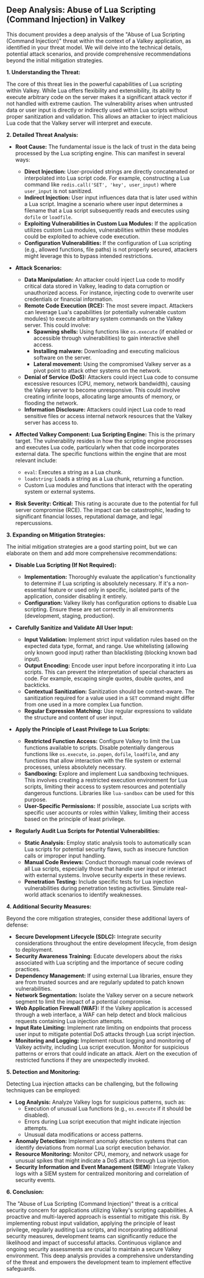 ## Deep Analysis: Abuse of Lua Scripting (Command Injection) in Valkey

This document provides a deep analysis of the "Abuse of Lua Scripting (Command Injection)" threat within the context of a Valkey application, as identified in your threat model. We will delve into the technical details, potential attack scenarios, and provide comprehensive recommendations beyond the initial mitigation strategies.

**1. Understanding the Threat:**

The core of this threat lies in the powerful capabilities of Lua scripting within Valkey. While Lua offers flexibility and extensibility, its ability to execute arbitrary code on the server makes it a significant attack vector if not handled with extreme caution. The vulnerability arises when untrusted data or user input is directly or indirectly used within Lua scripts without proper sanitization and validation. This allows an attacker to inject malicious Lua code that the Valkey server will interpret and execute.

**2. Detailed Threat Analysis:**

* **Root Cause:** The fundamental issue is the lack of trust in the data being processed by the Lua scripting engine. This can manifest in several ways:
    * **Direct Injection:** User-provided strings are directly concatenated or interpolated into Lua script code. For example, constructing a Lua command like `redis.call('SET', 'key', user_input)` where `user_input` is not sanitized.
    * **Indirect Injection:** User input influences data that is later used within a Lua script. Imagine a scenario where user input determines a filename that a Lua script subsequently reads and executes using `dofile` or `loadfile`.
    * **Exploiting Vulnerabilities in Custom Lua Modules:** If the application utilizes custom Lua modules, vulnerabilities within these modules could be exploited to achieve code execution.
    * **Configuration Vulnerabilities:**  If the configuration of Lua scripting (e.g., allowed functions, file paths) is not properly secured, attackers might leverage this to bypass intended restrictions.

* **Attack Scenarios:**
    * **Data Manipulation:** An attacker could inject Lua code to modify critical data stored in Valkey, leading to data corruption or unauthorized access. For instance, injecting code to overwrite user credentials or financial information.
    * **Remote Code Execution (RCE):** The most severe impact. Attackers can leverage Lua's capabilities (or potentially vulnerable custom modules) to execute arbitrary system commands on the Valkey server. This could involve:
        * **Spawning shells:** Using functions like `os.execute` (if enabled or accessible through vulnerabilities) to gain interactive shell access.
        * **Installing malware:** Downloading and executing malicious software on the server.
        * **Lateral movement:** Using the compromised Valkey server as a pivot point to attack other systems on the network.
    * **Denial of Service (DoS):** Attackers could inject Lua code to consume excessive resources (CPU, memory, network bandwidth), causing the Valkey server to become unresponsive. This could involve creating infinite loops, allocating large amounts of memory, or flooding the network.
    * **Information Disclosure:**  Attackers could inject Lua code to read sensitive files or access internal network resources that the Valkey server has access to.

* **Affected Valkey Component: Lua Scripting Engine:** This is the primary target. The vulnerability resides in how the scripting engine processes and executes Lua code, particularly when that code incorporates external data. The specific functions within the engine that are most relevant include:
    * `eval`: Executes a string as a Lua chunk.
    * `loadstring`: Loads a string as a Lua chunk, returning a function.
    * Custom Lua modules and functions that interact with the operating system or external systems.

* **Risk Severity: Critical:** This rating is accurate due to the potential for full server compromise (RCE). The impact can be catastrophic, leading to significant financial losses, reputational damage, and legal repercussions.

**3. Expanding on Mitigation Strategies:**

The initial mitigation strategies are a good starting point, but we can elaborate on them and add more comprehensive recommendations:

* **Disable Lua Scripting (If Not Required):**
    * **Implementation:**  Thoroughly evaluate the application's functionality to determine if Lua scripting is absolutely necessary. If it's a non-essential feature or used only in specific, isolated parts of the application, consider disabling it entirely.
    * **Configuration:**  Valkey likely has configuration options to disable Lua scripting. Ensure these are set correctly in all environments (development, staging, production).

* **Carefully Sanitize and Validate All User Input:**
    * **Input Validation:** Implement strict input validation rules based on the expected data type, format, and range. Use whitelisting (allowing only known good input) rather than blacklisting (blocking known bad input).
    * **Output Encoding:** Encode user input before incorporating it into Lua scripts. This can prevent the interpretation of special characters as code. For example, escaping single quotes, double quotes, and backticks.
    * **Contextual Sanitization:**  Sanitization should be context-aware. The sanitization required for a value used in a `SET` command might differ from one used in a more complex Lua function.
    * **Regular Expression Matching:**  Use regular expressions to validate the structure and content of user input.

* **Apply the Principle of Least Privilege to Lua Scripts:**
    * **Restricted Function Access:**  Configure Valkey to limit the Lua functions available to scripts. Disable potentially dangerous functions like `os.execute`, `io.popen`, `dofile`, `loadfile`, and any functions that allow interaction with the file system or external processes, unless absolutely necessary.
    * **Sandboxing:** Explore and implement Lua sandboxing techniques. This involves creating a restricted execution environment for Lua scripts, limiting their access to system resources and potentially dangerous functions. Libraries like `lua-sandbox` can be used for this purpose.
    * **User-Specific Permissions:** If possible, associate Lua scripts with specific user accounts or roles within Valkey, limiting their access based on the principle of least privilege.

* **Regularly Audit Lua Scripts for Potential Vulnerabilities:**
    * **Static Analysis:** Employ static analysis tools to automatically scan Lua scripts for potential security flaws, such as insecure function calls or improper input handling.
    * **Manual Code Reviews:** Conduct thorough manual code reviews of all Lua scripts, especially those that handle user input or interact with external systems. Involve security experts in these reviews.
    * **Penetration Testing:**  Include specific tests for Lua injection vulnerabilities during penetration testing activities. Simulate real-world attack scenarios to identify weaknesses.

**4. Additional Security Measures:**

Beyond the core mitigation strategies, consider these additional layers of defense:

* **Secure Development Lifecycle (SDLC):** Integrate security considerations throughout the entire development lifecycle, from design to deployment.
* **Security Awareness Training:** Educate developers about the risks associated with Lua scripting and the importance of secure coding practices.
* **Dependency Management:** If using external Lua libraries, ensure they are from trusted sources and are regularly updated to patch known vulnerabilities.
* **Network Segmentation:** Isolate the Valkey server on a secure network segment to limit the impact of a potential compromise.
* **Web Application Firewall (WAF):** If the Valkey application is accessed through a web interface, a WAF can help detect and block malicious requests containing Lua injection attempts.
* **Input Rate Limiting:** Implement rate limiting on endpoints that process user input to mitigate potential DoS attacks through Lua script injection.
* **Monitoring and Logging:** Implement robust logging and monitoring of Valkey activity, including Lua script execution. Monitor for suspicious patterns or errors that could indicate an attack. Alert on the execution of restricted functions if they are unexpectedly invoked.

**5. Detection and Monitoring:**

Detecting Lua injection attacks can be challenging, but the following techniques can be employed:

* **Log Analysis:** Analyze Valkey logs for suspicious patterns, such as:
    * Execution of unusual Lua functions (e.g., `os.execute` if it should be disabled).
    * Errors during Lua script execution that might indicate injection attempts.
    * Unusual data modifications or access patterns.
* **Anomaly Detection:** Implement anomaly detection systems that can identify deviations from normal Lua script execution behavior.
* **Resource Monitoring:** Monitor CPU, memory, and network usage for unusual spikes that might indicate a DoS attack through Lua injection.
* **Security Information and Event Management (SIEM):** Integrate Valkey logs with a SIEM system for centralized monitoring and correlation of security events.

**6. Conclusion:**

The "Abuse of Lua Scripting (Command Injection)" threat is a critical security concern for applications utilizing Valkey's scripting capabilities. A proactive and multi-layered approach is essential to mitigate this risk. By implementing robust input validation, applying the principle of least privilege, regularly auditing Lua scripts, and incorporating additional security measures, development teams can significantly reduce the likelihood and impact of successful attacks. Continuous vigilance and ongoing security assessments are crucial to maintain a secure Valkey environment. This deep analysis provides a comprehensive understanding of the threat and empowers the development team to implement effective safeguards.
